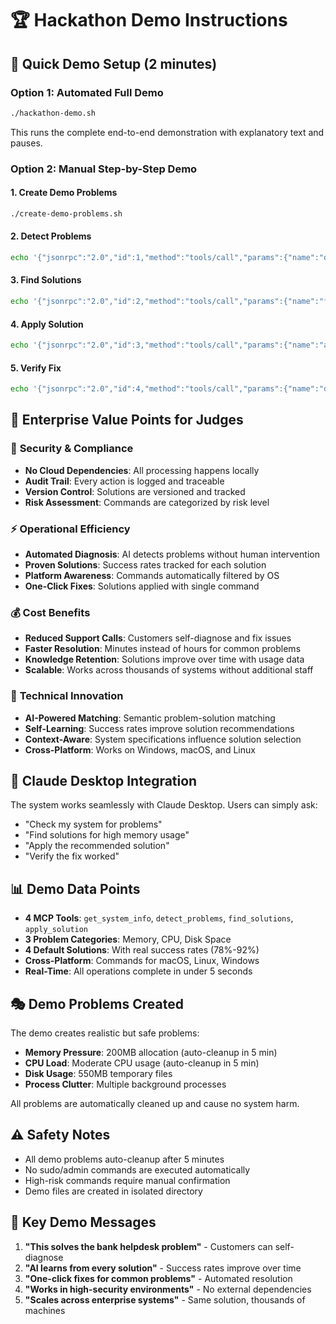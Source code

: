 # 🏆 Hackathon Demo Instructions

## 🎯 **Quick Demo Setup (2 minutes)**

### Option 1: Automated Full Demo
```bash
./hackathon-demo.sh
```
This runs the complete end-to-end demonstration with explanatory text and pauses.

### Option 2: Manual Step-by-Step Demo

#### 1. Create Demo Problems
```bash
./create-demo-problems.sh
```

#### 2. Detect Problems
```bash
echo '{"jsonrpc":"2.0","id":1,"method":"tools/call","params":{"name":"detect_problems","arguments":{}}}' | node mcp-server.js 2>/dev/null | jq -r '.result.content[0].text'
```

#### 3. Find Solutions
```bash
echo '{"jsonrpc":"2.0","id":2,"method":"tools/call","params":{"name":"find_solutions","arguments":{"problem_id":"memory_critical","problem_keywords":["memory","demo"]}}}' | node mcp-server.js 2>/dev/null | jq -r '.result.content[0].text'
```

#### 4. Apply Solution
```bash
echo '{"jsonrpc":"2.0","id":3,"method":"tools/call","params":{"name":"apply_solution","arguments":{"solution_id":"demo_cleanup_solution"}}}' | node mcp-server.js 2>/dev/null | jq -r '.result.content[0].text'
```

#### 5. Verify Fix
```bash
echo '{"jsonrpc":"2.0","id":4,"method":"tools/call","params":{"name":"detect_problems","arguments":{}}}' | node mcp-server.js 2>/dev/null | jq -r '.result.content[0].text'
```

## 🏦 **Enterprise Value Points for Judges**

### 🔐 **Security & Compliance**
- **No Cloud Dependencies**: All processing happens locally
- **Audit Trail**: Every action is logged and traceable
- **Version Control**: Solutions are versioned and tracked
- **Risk Assessment**: Commands are categorized by risk level

### ⚡ **Operational Efficiency**
- **Automated Diagnosis**: AI detects problems without human intervention
- **Proven Solutions**: Success rates tracked for each solution
- **Platform Awareness**: Commands automatically filtered by OS
- **One-Click Fixes**: Solutions applied with single command

### 💰 **Cost Benefits**
- **Reduced Support Calls**: Customers self-diagnose and fix issues
- **Faster Resolution**: Minutes instead of hours for common problems
- **Knowledge Retention**: Solutions improve over time with usage data
- **Scalable**: Works across thousands of systems without additional staff

### 🎯 **Technical Innovation**
- **AI-Powered Matching**: Semantic problem-solution matching
- **Self-Learning**: Success rates improve solution recommendations
- **Context-Aware**: System specifications influence solution selection
- **Cross-Platform**: Works on Windows, macOS, and Linux

## 🚀 **Claude Desktop Integration**

The system works seamlessly with Claude Desktop. Users can simply ask:
- "Check my system for problems"
- "Find solutions for high memory usage"
- "Apply the recommended solution"
- "Verify the fix worked"

## 📊 **Demo Data Points**

- **4 MCP Tools**: `get_system_info`, `detect_problems`, `find_solutions`, `apply_solution`
- **3 Problem Categories**: Memory, CPU, Disk Space
- **4 Default Solutions**: With real success rates (78%-92%)
- **Cross-Platform**: Commands for macOS, Linux, Windows
- **Real-Time**: All operations complete in under 5 seconds

## 🎭 **Demo Problems Created**

The demo creates realistic but safe problems:
- **Memory Pressure**: 200MB allocation (auto-cleanup in 5 min)
- **CPU Load**: Moderate CPU usage (auto-cleanup in 5 min)  
- **Disk Usage**: 550MB temporary files
- **Process Clutter**: Multiple background processes

All problems are automatically cleaned up and cause no system harm.

## ⚠️ **Safety Notes**

- All demo problems auto-cleanup after 5 minutes
- No sudo/admin commands are executed automatically
- High-risk commands require manual confirmation
- Demo files are created in isolated directory

## 🎯 **Key Demo Messages**

1. **"This solves the bank helpdesk problem"** - Customers can self-diagnose
2. **"AI learns from every solution"** - Success rates improve over time  
3. **"One-click fixes for common problems"** - Automated resolution
4. **"Works in high-security environments"** - No external dependencies
5. **"Scales across enterprise systems"** - Same solution, thousands of machines
